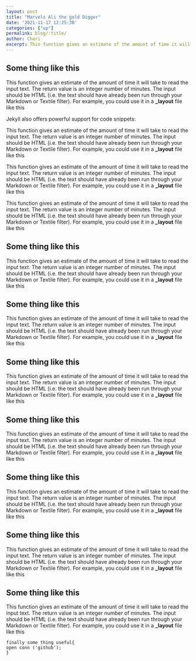 ```yaml
---
layout: post
title: "Marvels Ali the gold Digger"
date: '2021-11-17 12:25:38'
categories: ["up"]
permalink: blog/:title/
author: Chari
excerpt: This function gives an estimate of the amount of time it will take to read the input text. The return value is an integer number of minutes.
---
```


## Some thing like this
This function gives an estimate of the amount of time it will take to read the input text. The return value is an integer number of minutes. The input should be HTML (i.e. the text should have already been run through your Markdown or Textile filter). For example, you could use it in a **_layout** file like this

Jekyll also offers powerful support for code snippets:


This function gives an estimate of the amount of time it will take to read the input text. The return value is an integer number of minutes. The input should be HTML (i.e. the text should have already been run through your Markdown or Textile filter). For example, you could use it in a **_layout** file like this

This function gives an estimate of the amount of time it will take to read the input text. The return value is an integer number of minutes. The input should be HTML (i.e. the text should have already been run through your Markdown or Textile filter). For example, you could use it in a **_layout** file like this

This function gives an estimate of the amount of time it will take to read the input text. The return value is an integer number of minutes. The input should be HTML (i.e. the text should have already been run through your Markdown or Textile filter). For example, you could use it in a **_layout** file like this

## Some thing like this
This function gives an estimate of the amount of time it will take to read the input text. The return value is an integer number of minutes. The input should be HTML (i.e. the text should have already been run through your Markdown or Textile filter). For example, you could use it in a **_layout** file like this

## Some thing like this
This function gives an estimate of the amount of time it will take to read the input text. The return value is an integer number of minutes. The input should be HTML (i.e. the text should have already been run through your Markdown or Textile filter). For example, you could use it in a **_layout** file like this

## Some thing like this
This function gives an estimate of the amount of time it will take to read the input text. The return value is an integer number of minutes. The input should be HTML (i.e. the text should have already been run through your Markdown or Textile filter). For example, you could use it in a **_layout** file like this

## Some thing like this
This function gives an estimate of the amount of time it will take to read the input text. The return value is an integer number of minutes. The input should be HTML (i.e. the text should have already been run through your Markdown or Textile filter). For example, you could use it in a **_layout** file like this

## Some thing like this
This function gives an estimate of the amount of time it will take to read the input text. The return value is an integer number of minutes. The input should be HTML (i.e. the text should have already been run through your Markdown or Textile filter). For example, you could use it in a **_layout** file like this

## Some thing like this
This function gives an estimate of the amount of time it will take to read the input text. The return value is an integer number of minutes. The input should be HTML (i.e. the text should have already been run through your Markdown or Textile filter). For example, you could use it in a **_layout** file like this

## Some thing like this
This function gives an estimate of the amount of time it will take to read the input text. The return value is an integer number of minutes. The input should be HTML (i.e. the text should have already been run through your Markdown or Textile filter). For example, you could use it in a **_layout** file like this

```
finally some thing useful{
open conn ('github');
}
```

